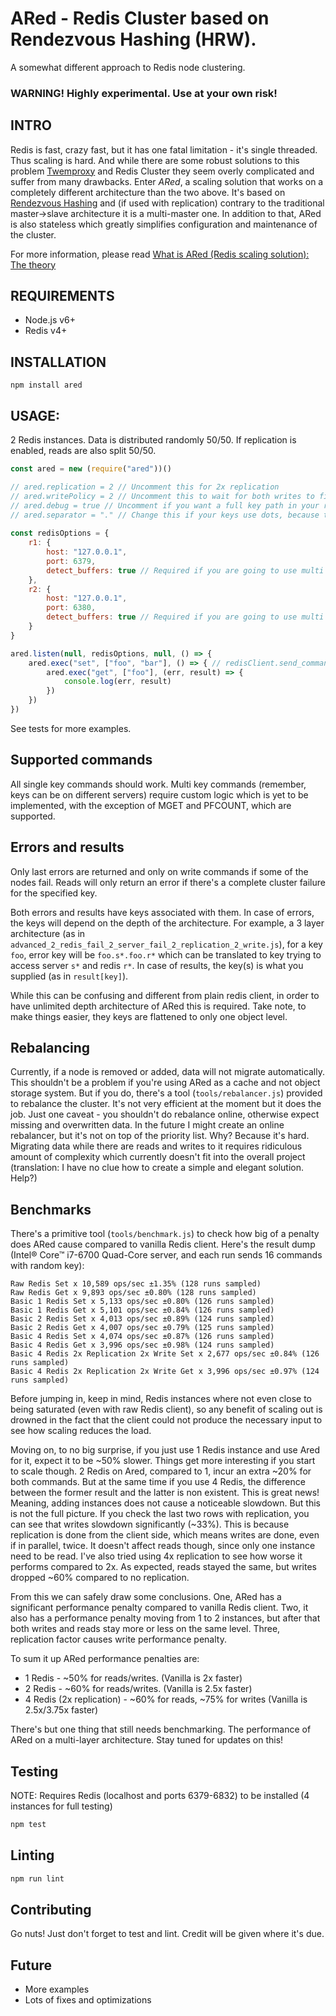 # ARed - Redis Cluster based on Rendezvous Hashing (HRW).
A somewhat different approach to Redis node clustering. 

### WARNING! Highly experimental. Use at your own risk!

## INTRO
Redis is fast, crazy fast, but it has one fatal limitation - it's single threaded. Thus scaling is hard. And while there
are some robust solutions to this problem [Twemproxy](https://github.com/twitter/twemproxy) and Redis Cluster they seem 
overly complicated and suffer from many drawbacks. Enter *ARed*, a scaling solution that works on a completely different 
architecture than the two above. It's based on [Rendezvous Hashing](https://en.wikipedia.org/wiki/Rendezvous_hashing) 
and (if used with replication) contrary to the traditional master->slave architecture it is a multi-master one. In 
addition to that, ARed is also stateless which greatly simplifies configuration and maintenance of the cluster.

For more information, please read [What is ARed (Redis scaling solution): The theory](https://medium.com/@drainingsun/what-is-ared-redis-scaling-solution-the-theory-178cf9e9b738)

## REQUIREMENTS
* Node.js v6+
* Redis v4+

## INSTALLATION
`npm install ared`

## USAGE:

2 Redis instances. Data is distributed randomly 50/50. If replication is enabled, reads are also split 50/50.
```javascript
const ared = new (require("ared"))()

// ared.replication = 2 // Uncomment this for 2x replication
// ared.writePolicy = 2 // Uncomment this to wait for both writes to finish. (1 - one write, 0 - no wait)
// ared.debug = true // Uncomment if you want a full key path in your results.
// ared.separator = "." // Change this if your keys use dots, because this is used for error and result flattening.
 
const redisOptions = {
    r1: {
        host: "127.0.0.1",
        port: 6379,
        detect_buffers: true // Required if you are going to use multi key commands
    },
    r2: {
        host: "127.0.0.1",
        port: 6380,
        detect_buffers: true // Required if you are going to use multi key commands
    }
}

ared.listen(null, redisOptions, null, () => {
    ared.exec("set", ["foo", "bar"], () => { // redisClient.send_command() style arguments
        ared.exec("get", ["foo"], (err, result) => {
            console.log(err, result)
        })
    })
})


```

See tests for more examples.

## Supported commands
All single key commands should work. Multi key commands (remember, keys can be on different servers) require custom 
logic which is yet to be implemented, with the exception of MGET and PFCOUNT, which are supported. 


## Errors and results
Only last errors are returned and only on write commands if some of the nodes fail. Reads will only return an error if
there's a complete cluster failure for the specified key. 

Both errors and results have keys associated with them. In case of errors, the keys will depend on the depth of the 
architecture. For example, a 3 layer architecture 
(as in `advanced_2_redis_fail_2_server_fail_2_replication_2_write.js`), for a key `foo`, error key will be 
`foo.s*.foo.r*` which can be translated to key trying to access server `s*` and redis `r*`. In case of results, the 
key(s) is what you supplied (as in `result[key]`).

While this can be confusing and different from plain redis client, in order to have unlimited depth architecture of 
ARed this is required. Take note, to make things easier, they keys are flattened to only one object level. 

## Rebalancing
Currently, if a node is removed or added, data will not migrate automatically. This shouldn't be a problem if you're 
using ARed as a cache and not object storage system. But if you do, there's a tool (`tools/rebalancer.js`) provided to 
rebalance the cluster. It's not very efficient at the moment but it does the job. Just one caveat - you shouldn't do 
rebalance online, otherwise expect missing and overwritten data. In the future I might create an online rebalancer, but
it's not on top of the priority list. Why? Because it's hard. Migrating data while there are reads and writes to it 
requires ridiculous amount of complexity which currently doesn't fit into the overall project (translation: I have no 
clue how to create a simple and elegant solution. Help?)

## Benchmarks
There's a primitive tool (`tools/benchmark.js`) to check how big of a penalty does ARed cause compared to vanilla Redis 
client. Here's the result dump (Intel® Core™ i7-6700 Quad-Core server, and each run sends 16 commands with random key):

```text
Raw Redis Set x 10,589 ops/sec ±1.35% (128 runs sampled)
Raw Redis Get x 9,893 ops/sec ±0.80% (128 runs sampled)
Basic 1 Redis Set x 5,133 ops/sec ±0.80% (126 runs sampled)
Basic 1 Redis Get x 5,101 ops/sec ±0.84% (126 runs sampled)
Basic 2 Redis Set x 4,013 ops/sec ±0.89% (124 runs sampled)
Basic 2 Redis Get x 4,007 ops/sec ±0.79% (125 runs sampled)
Basic 4 Redis Set x 4,074 ops/sec ±0.87% (126 runs sampled)
Basic 4 Redis Get x 3,996 ops/sec ±0.98% (124 runs sampled)
Basic 4 Redis 2x Replication 2x Write Set x 2,677 ops/sec ±0.84% (126 runs sampled)
Basic 4 Redis 2x Replication 2x Write Get x 3,996 ops/sec ±0.97% (124 runs sampled)

```

Before jumping in, keep in mind, Redis instances where not even close to being saturated (even with raw Redis client), 
so any benefit of scaling out is drowned in the fact that the client could not produce the necessary input to see how 
scaling reduces the load. 

Moving on, to no big surprise, if you just use 1 Redis instance and use Ared for it, expect it to be ~50% slower. 
Things get more interesting if you start to scale though. 2 Redis on Ared, compared to 1, incur an extra ~20% for both 
commands. But at the same time if you use 4 Redis, the difference between the former result and the latter is non 
existent. This is great news! Meaning, adding instances does not cause a noticeable slowdown. But this is not the full 
picture. If you check the last two rows with replication, you can see that writes slowdown significantly (~33%). This is 
because replication is done from the client side, which means writes are done, even if in parallel, twice. It doesn't 
affect reads though, since only one instance need to be read. I've also tried using 4x replication to see how worse it 
performs compared to 2x. As expected, reads stayed the same, but writes dropped ~60% compared to no replication. 

From this we can safely draw some conclusions. One, ARed has a significant performance penalty compared to vanilla 
Redis client. Two, it also has a performance penalty moving from 1 to 2 instances, but after that both writes and reads 
stay more or less on the same level. Three, replication factor causes write performance penalty.

To sum it up ARed performance penalties are:

* 1 Redis - ~50% for reads/writes. (Vanilla is 2x faster)
* 2 Redis - ~60% for reads/writes. (Vanilla is 2.5x faster)
* 4 Redis (2x replication) - ~60% for reads, ~75% for writes (Vanilla is 2.5x/3.75x faster)

There's but one thing that still needs benchmarking. The performance of ARed on a multi-layer architecture. Stay tuned 
for updates on this!

## Testing
NOTE: Requires Redis (localhost and ports 6379-6832) to be installed (4 instances for full testing)
```bash
npm test
```

## Linting
```bash
npm run lint
```

## Contributing
Go nuts! Just don't forget to test and lint. Credit will be given where it's due.

## Future
* More examples
* Lots of fixes and optimizations